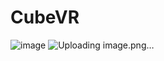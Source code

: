 # CubeVR
![image](https://github.com/user-attachments/assets/e2d7b0ba-735e-47ca-b780-54cb667a8dbd)
![Uploading image.png…]()
